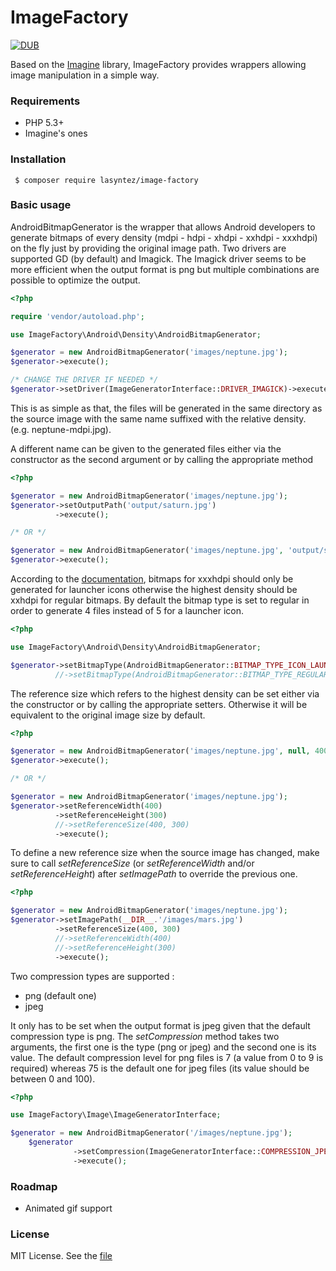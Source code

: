 # ImageFactory

[![DUB](https://img.shields.io/dub/l/vibe-d.svg)](./LICENSE.md)

Based on the [Imagine](https://github.com/avalanche123/Imagine) library, ImageFactory provides wrappers allowing image manipulation in a simple way.

### Requirements

 * PHP 5.3+
 * Imagine's ones 

### Installation

```cli
 $ composer require lasyntez/image-factory
```

### Basic usage

AndroidBitmapGenerator is the wrapper that allows Android developers to generate bitmaps of every density (mdpi - hdpi - xhdpi - xxhdpi - xxxhdpi) on the fly just by providing the original image path. Two drivers are supported GD (by default) and Imagick. The Imagick driver seems to be more efficient when the output format is png but multiple combinations are possible to optimize the output.

```php
<?php

require 'vendor/autoload.php';

use ImageFactory\Android\Density\AndroidBitmapGenerator;

$generator = new AndroidBitmapGenerator('images/neptune.jpg');
$generator->execute();

/* CHANGE THE DRIVER IF NEEDED */
$generator->setDriver(ImageGeneratorInterface::DRIVER_IMAGICK)->execute();
```

This is as simple as that, the files will be generated in the same directory as the source image with the same name suffixed with the relative density. (e.g. neptune-mdpi.jpg).

A different name can be given to the generated files either via the constructor as the second argument or by calling the appropriate method
```php
<?php

$generator = new AndroidBitmapGenerator('images/neptune.jpg');
$generator->setOutputPath('output/saturn.jpg')
		  ->execute();

/* OR */

$generator = new AndroidBitmapGenerator('images/neptune.jpg', 'output/saturn.jpg');
$generator->execute(); 

```

According to the [documentation](http://developer.android.com/guide/practices/screens_support.html#xxxhdpi-note), bitmaps for xxxhdpi should only be generated for launcher icons otherwise the highest density should be xxhdpi for regular bitmaps. By default the bitmap type is set to regular in order to generate 4 files instead of 5 for a launcher icon.

```php
<?php

use ImageFactory\Android\Density\AndroidBitmapGenerator;

$generator->setBitmapType(AndroidBitmapGenerator::BITMAP_TYPE_ICON_LAUNCHER);
          //->setBitmapType(AndroidBitmapGenerator::BITMAP_TYPE_REGULAR); (default)


```

The reference size which refers to the highest density can be set either via the constructor or by calling the appropriate setters. Otherwise it will be equivalent to the original image size by default.
```php
<?php

$generator = new AndroidBitmapGenerator('images/neptune.jpg', null, 400, 300);
$generator->execute(); 

/* OR */

$generator = new AndroidBitmapGenerator('images/neptune.jpg');
$generator->setReferenceWidth(400)
          ->setReferenceHeight(300)
          //->setReferenceSize(400, 300)
		  ->execute();
```


To define a new reference size when the source image has changed, make sure to call *setReferenceSize* (or *setReferenceWidth* and/or *setReferenceHeight*) after *setImagePath* to override the previous one.

```php
<?php

$generator = new AndroidBitmapGenerator('images/neptune.jpg');
$generator->setImagePath(__DIR__.'/images/mars.jpg')
		  ->setReferenceSize(400, 300)
          //->setReferenceWidth(400)
          //->setReferenceHeight(300)
		  ->execute();
```

Two compression types are supported : 
- png (default one)
- jpeg

It only has to be set when the output format is jpeg given that the default compression type is png. The *setCompression* method takes two arguments, the first one is the type (png or jpeg) and the second one is its value.
The default compression level for png files is 7 (a value from 0 to 9 is required) whereas 75 is the default one for jpeg files (its value should be between 0 and 100).

```php
<?php

use ImageFactory\Image\ImageGeneratorInterface;

$generator = new AndroidBitmapGenerator('/images/neptune.jpg');
	$generator
	          ->setCompression(ImageGeneratorInterface::COMPRESSION_JPEG, ImageGeneratorInterface::COMPRESSION_JPEG_DEFAULT_LEVEL)
  			  ->execute();
```


### Roadmap

 * Animated gif support


### License

MIT License. See the [file](./LICENSE.md)

